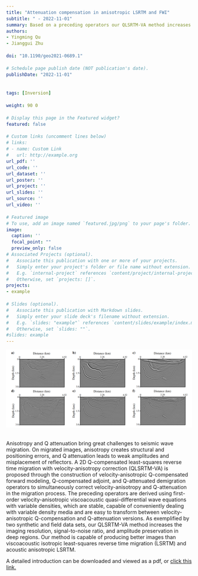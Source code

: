 ```yaml
---
title: "Attenuation compensation in anisotropic LSRTM and FWI"
subtitle: " - 2022-11-01"
summary: Based on a preceding operators our QLSRTM-VA method increases the imaging resolution, signal-to-noise ratio, and amplitude preservation in deep regions. Our method is capable of producing better images than viscoacoustic isotropic least-squares reverse time migration (LSRTM) and acoustic anisotropic LSRTM.
authors:
- Yingming Qu
- Jianggui Zhu

doi: "10.1190/geo2021-0689.1"

# Schedule page publish date (NOT publication's date).
publishDate: "2022-11-01"


tags: [Inversion]

weight: 90 0

# Display this page in the Featured widget?
featured: false

# Custom links (uncomment lines below)
# links:
# - name: Custom Link
#   url: http://example.org
url_pdf: ''
url_code: ''
url_dataset: ''
url_poster: ''
url_project: ''
url_slides: ''
url_source: ''
url_video: ''

# Featured image
# To use, add an image named `featured.jpg/png` to your page's folder. 
image:
  caption: ''
  focal_point: ""
  preview_only: false
# Associated Projects (optional).
#   Associate this publication with one or more of your projects.
#   Simply enter your project's folder or file name without extension.
#   E.g. `internal-project` references `content/project/internal-project/index.md`.
#   Otherwise, set `projects: []`.
projects:
- example

# Slides (optional).
#   Associate this publication with Markdown slides.
#   Simply enter your slide deck's filename without extension.
#   E.g. `slides: "example"` references `content/slides/example/index.md`.
#   Otherwise, set `slides: ""`.
#slides: example
---
```


<div style="text-align: center;">
  <img src="./Attenuation compensation in anisotropic LSRTM and FWI.assets/image.png" alt="Image Alt Text" style="max-width: 100%; height: auto;">
</div>
<br />

Anisotropy and Q attenuation bring great challenges to seismic wave migration. On migrated images, anisotropy creates structural and positioning errors, and Q attenuation leads to weak amplitudes and misplacement of reflectors. A 2D Q-compensated least-squares reverse time migration with velocity-anisotropy correction (QLSRTM-VA) is proposed through the construction of velocity-anisotropic Q-compensated forward modeling, Q-compensated adjoint, and Q-attenuated demigration operators to simultaneously correct velocity-anisotropy and Q-attenuation in the migration process. The preceding operators are derived using first-order velocity-anisotropic viscoacoustic quasi-differential wave equations with variable densities, which are stable, capable of conveniently dealing with variable density media and are easy to transform between velocity-anisotropic Q-compensation and Q-attenuation versions. As exemplified by two synthetic and field data sets, our QLSRTM-VA method increases the imaging resolution, signal-to-noise ratio, and amplitude preservation in deep regions. Our method is capable of producing better images than viscoacoustic isotropic least-squares reverse time migration (LSRTM) and acoustic anisotropic LSRTM.

A detailed introduction can be downloaded and viewed as a pdf, or [click this link.](https://library.seg.org/doi/epub/10.1190/geo2021-0689.1)